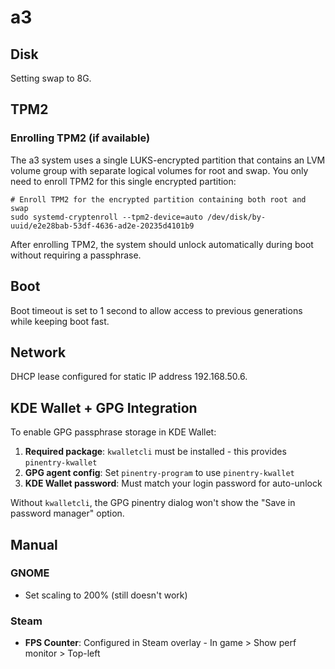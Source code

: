 # a3

## Disk

Setting swap to 8G.

## TPM2

### Enrolling TPM2 (if available)

The a3 system uses a single LUKS-encrypted partition that contains an LVM volume group with separate logical volumes for root and swap. You only need to enroll TPM2 for this single encrypted partition:

```console
# Enroll TPM2 for the encrypted partition containing both root and swap
sudo systemd-cryptenroll --tpm2-device=auto /dev/disk/by-uuid/e2e28bab-53df-4636-ad2e-20235d4101b9
```

After enrolling TPM2, the system should unlock automatically during boot without requiring a passphrase.

## Boot

Boot timeout is set to 1 second to allow access to previous generations while keeping boot fast.

## Network

DHCP lease configured for static IP address 192.168.50.6.

## KDE Wallet + GPG Integration

To enable GPG passphrase storage in KDE Wallet:

1. **Required package**: `kwalletcli` must be installed - this provides `pinentry-kwallet`
2. **GPG agent config**: Set `pinentry-program` to use `pinentry-kwallet`
3. **KDE Wallet password**: Must match your login password for auto-unlock

Without `kwalletcli`, the GPG pinentry dialog won't show the "Save in password manager" option.

## Manual

### GNOME

* Set scaling to 200% (still doesn't work)

### Steam

* **FPS Counter**: Configured in Steam overlay - In game > Show perf monitor > Top-left
